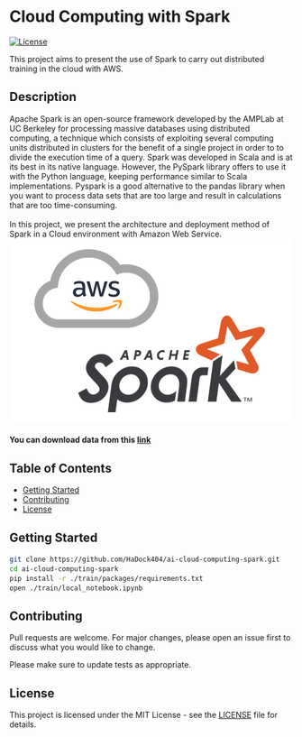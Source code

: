 # Cloud Computing with Spark

[![License](https://img.shields.io/badge/license-MIT-blue.svg)](LICENSE)  

This project aims to present the use of Spark to carry out distributed training in the cloud with AWS.  

## Description  

Apache Spark is an open-source framework developed by the AMPLab at UC Berkeley for processing massive databases using distributed computing, a technique which consists of exploiting several computing units distributed in clusters for the benefit of a single project in order to to divide the execution time of a query. Spark was developed in Scala and is at its best in its native language. However, the PySpark library offers to use it with the Python language, keeping performance similar to Scala implementations. Pyspark is a good alternative to the pandas library when you want to process data sets that are too large and result in calculations that are too time-consuming.<br>
<br>
In this project, we present the architecture and deployment method of Spark in a Cloud environment with Amazon Web Service.
![roberta](./documentation/py_spark.png)

#### You can download data from this [link](https://s3.eu-west-1.amazonaws.com/course.oc-static.com/projects/Data_Scientist_P8/fruits.zip)



## Table of Contents

- [Getting Started](#Getting-Started)
- [Contributing](#Contributing)
- [License](#License)

## Getting Started  

```bash
git clone https://github.com/HaDock404/ai-cloud-computing-spark.git
cd ai-cloud-computing-spark
pip install -r ./train/packages/requirements.txt
open ./train/local_notebook.ipynb
```  

## Contributing

Pull requests are welcome. For major changes, please open an issue first
to discuss what you would like to change.

Please make sure to update tests as appropriate.

## License  

This project is licensed under the MIT License - see the [LICENSE](./LICENSE) file for details.